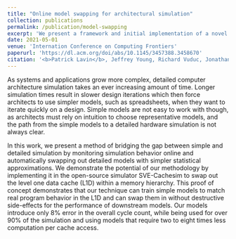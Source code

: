 ```yaml
---
title: "Online model swapping for architectural simulation"
collection: publications
permalink: /publication/model-swapping
excerpt: 'We present a framework and initial implementation of a novel technique for accelerating architectural simulation by dynamically changing the level of fidelity of simulation components.'
date: 2021-05-01
venue: 'Internation Conference on Computing Frontiers'
paperurl: 'https://dl.acm.org/doi/abs/10.1145/3457388.3458670'
citation: '<b>Patrick Lavin</b>, Jeffrey Young, Richard Vuduc, Jonathan Beard. (2021) &quot;Online model swapping for architectural simulation.&quot; <i>Computing Frontiers.</i>'
---
```

As systems and applications grow more complex, detailed computer
architecture simulation takes an ever increasing amount of time.
Longer simulation times result in slower design iterations which
then force architects to use simpler models, such as spreadsheets,
when they want to iterate quickly on a design. Simple models are
not easy to work with though, as architects must rely on intuition to
choose representative models, and the path from the simple models
to a detailed hardware simulation is not always clear.

In this work, we present a method of bridging the gap between
simple and detailed simulation by monitoring simulation behavior
online and automatically swapping out detailed models with simpler
statistical approximations. We demonstrate the potential of our
methodology by implementing it in the open-source simulator
SVE-Cachesim to swap out the level one data cache (L1D) within
a memory hierarchy. This proof of concept demonstrates that our
technique can train simple models to match real program behavior
in the L1D and can swap them in without destructive side-effects
for the performance of downstream models. Our models introduce
only 8% error in the overall cycle count, while being used for over
90% of the simulation and using models that require two to eight
times less computation per cache access.

